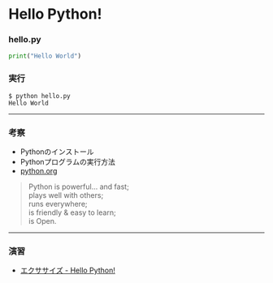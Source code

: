 # Hello Python!

### hello.py

```python
print("Hello World")
```

### 実行

```
$ python hello.py
Hello World
```

---

### 考察

+ Pythonのインストール
+ Pythonプログラムの実行方法
+ [python.org](https://www.python.org/)

> Python is powerful... and fast;<br>
> plays well with others;<br>
> runs everywhere;<br>
> is friendly & easy to learn;<br>
> is Open.<br>

---

### 演習

+ [エクササイズ - Hello Python!](ex/01_baic_ex.md)